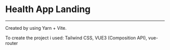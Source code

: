 # Health App Landing
____

Created by using Yarn + Vite.

To create the project i used: Tailwind CSS, VUE3 (Composition API), vue-router
